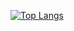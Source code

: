 [![Top Langs](https://github-readme-stats.vercel.app/api/top-langs/?username=joaohenalves&layout=compact&theme=radical)](https://github.com/joaohenalves/github-readme-stats)
